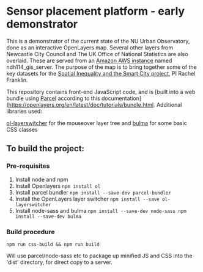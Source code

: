 # Sensor placement platform - early demonstrator

This is a demonstrator of the current state of the NU Urban Observatory, done as an interactive OpenLayers map.  Several other layers from Newcastle City Council and The UK Office of National Statistics are also overlaid.  These are served from an [Amazon AWS  instance](https://console.aws.amazon.com/ec2/v2/home?region=us-east-1#Instances:sort=keyName) named ndh114_gis_server.  The purpose of the map is to bring together some of the key datasets for the [Spatial Inequality and the Smart City project](https://www.turing.ac.uk/research/research-projects/spatial-inequality-and-smart-city), PI Rachel Franklin.  

This repository contains front-end JavaScript code, and is [built into a web bundle using [Parcel](https://parceljs.org/) according to this documentation](https://openlayers.org/en/latest/doc/tutorials/bundle.html.  Additional libraries used:

[ol-layerswitcher](https://github.com/walkermatt/ol-layerswitcher) for the mouseover layer tree and
[bulma](https://bulma.io/documentation/customize/with-node-sass/) for some basic CSS classes 

## To build the project:

### Pre-requisites

1. Install node and npm
2. Install Openlayers 
`
npm install ol
`
3. Install parcel bundler
`
npm install --save-dev parcel-bundler
`
4. Install the OpenLayers layer switcher
`
npm install --save ol-layerswitcher 
`
5. Install node-sass and bulma
`
npm install --save-dev node-sass
npm install --save-dev bulma
`

### Build procedure

`
npm run css-build && npm run build
`

Will use parcel/node-sass etc to package up minified JS and CSS into the 'dist' directory, for direct copy to a server.






